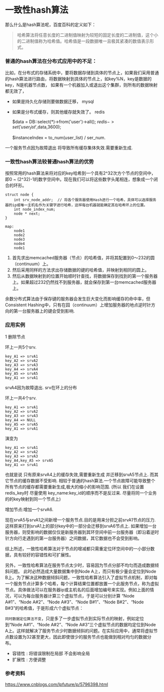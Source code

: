 # 一致性hash算法

那么什么是hash算法呢，百度百科的定义如下：

>哈希算法将任意长度的二进制值映射为较短的固定长度的二进制值，这个小的二进制值称为哈希值。哈希值是一段数据唯一且极其紧凑的数值表示形式。

### 普通的hash算法在分布式应用中的不足：

比如，在分布式的存储系统中，要将数据存储到具体的节点上，如果我们采用普通的hash算法进行路由，将数据映射到具体的节点上，如key%N，key是数据的key，N是机器节点数，
如果有一个机器加入或退出这个集群，则所有的数据映射都无效了，

- 如果是持久化存储则要做数据迁移， mysql 
- 如果是分布式缓存，则其他缓存就失效了。 redis 

	$data = DB::select(*)->from('user')->all();
	$redis->set('user_list',$data,3600);

	$instanceIndex = to_num(user_list) / ser_num.


一个服务节点因为故障退出  将导致所有缓存集体失效.需要重新生成.

### 一致性hash算法较普通hash算法的优势


按照常用的hash算法来将对应的key哈希到一个具有2^32次方个节点的空间中，即0 ~ (2^32)-1的数字空间中。现在我们可以将这些数字头尾相连，想象成一个闭合的环形。

	struct node {
		int srv_node_addr;  // 将各个服务器使用Hash进行一个哈希，具体可以选择服务器的ip或唯一主机名作为关键字进行哈希，这样每台机器就能确定其在哈希环上的位置。
		int node_index_num; 
		node * next;
	}

	map: 
		node1
		node2
		node3
		node4
		node1


1. 首先求出memcached服务器（节点）的哈希值，并将其配置到0～232的圆（continuum）上。
2. 然后采用同样的方法求出存储数据的键的哈希值，并映射到相同的圆上。
3. 然后从数据映射到的位置开始顺时针查找，将数据保存到找到的第一个服务器上。如果超过232仍然找不到服务器，就会保存到第一台memcached服务器上。

余数分布式算法由于保存键的服务器会发生巨大变化而影响缓存的命中率，但Consistent Hashing中，只有在园（continuum）上增加服务器的地点逆时针方向的第一台服务器上的键会受到影响.


### 应用实例

1 删除节点

环上一共5个srv. 

	key_A1 => srvA1
	key_A2 => srvA2
	key_A3 => srvA3
	key_A4 => srvA4
	key_A5 => srvA5
	key_A1 => srvA1

srvA4因为故障退出. srv在环上的分布

环上一共4个srv. 

	key_A1 => srvA1
	key_A2 => srvA2
	key_A3 => srvA3
	key_A4 => NULL
	key_A5 => srvA5
	key_A1 => srvA1

演变为 

	key_A1 => srvA1
	key_A2 => srvA2
	key_A3 => srvA3
	key_A4,key_A5 => srvA5
	key_A1 => srvA1

也就是说 只有原来srvA4上的缓存失效,需要重新生成 并迁移到srvA5节点上. 而其它节点的缓存数据不受影响.
相较于普通的hash算法.一个节点故障可能导致整个所有节点的缓存都需要重新生成,极大的缩小的影响范围.
(所以 我们在设置redis_key时 尽量使用 key_name:key_id的顺序而不是反过来. 尽量将同一个业务的的key映射到同一个节点上)


增加节点:增加一个srvA6.

现在srvA5与srvA1之间新增一个服务节点.目的是用来分担之前srvA1节点的压力. 这样原来打到srvA1上的部分key中的一部分会迁移到srvA6节点上.
如果增加一台服务器，则受影响的数据仅仅是新服务器到其环空间中前一台服务器（即沿着逆时针方向行走遇到的第一台服务器）之间数据，其它数据也不会受到影响。

综上所述，一致性哈希算法对于节点的增减都只需重定位环空间中的一小部分数据，具有较好的容错性和可扩展性。

另外，一致性哈希算法在服务节点太少时，容易因为节点分部不均匀而造成数据倾斜问题。
此时必然造成大量数据集中到Node A上，而只有极少量会定位到Node B上。为了解决这种数据倾斜问题，一致性哈希算法引入了虚拟节点机制，即对每一个服务节点计算多个哈希，每个计算结果位置都放置一个此服务节点，称为虚拟节点。具体做法可以在服务器ip或主机名的后面增加编号来实现。例如上面的情况，可以为每台服务器计算三个虚拟节点，于是可以分别计算 “Node A#1”、“Node A#2”、“Node A#3”、“Node B#1”、“Node B#2”、“Node B#3”的哈希值，于是形成六个虚拟节点：

`同时数据定位算法不变`，只是多了一步虚拟节点到实际节点的映射，例如定位到“Node A#1”、“Node A#2”、“Node A#3”三个虚拟节点的数据均定位到Node A上。这样就解决了服务节点少时数据倾斜的问题。在实际应用中，通常将虚拟节点数设置为32甚至更大，因此即使很少的服务节点也能做到相对均匀的数据分布。


 - 容错性 : 将错误限制在局部 不会影响全局
 - 扩展性 :  方便调整 

### 参考资料

https://www.cnblogs.com/lpfuture/p/5796398.html








